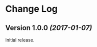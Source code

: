 Change Log
==========


Version 1.0.0 *(2017-01-07)*
----------------------------

Initial release.
